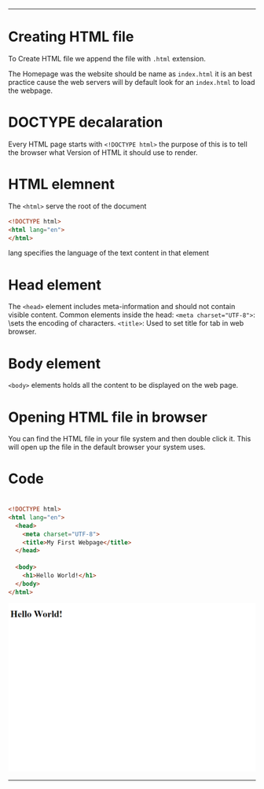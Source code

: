 ***
# Creating HTML file

To Create HTML file we append the file with `.html` extension.

The Homepage was the website should be name as `index.html` it is an best practice cause the web servers will by default look for an `index.html` to load the webpage.


# DOCTYPE decalaration

Every HTML page starts with `<!DOCTYPE html>` the purpose of this is to tell the browser what Version of HTML it should use to render.

# HTML elemnent

The `<html>` serve the root of the document

```html
<!DOCTYPE html>
<html lang="en">
</html>
```
lang specifies the language of the text content in that element

# Head element

The `<head>` element includes meta-information and should not contain visible content. Common elements inside the head:
`<meta charset="UTF-8">`: \sets the encoding of characters.
`<title>`: Used to set title for tab in web browser.

# Body element

`<body>` elements holds all the content to be displayed on the web page.

# Opening HTML file in browser

You can find the HTML file in your file system and then double click it. This will open up the file in the default browser your system uses.

# Code

```html

<!DOCTYPE html>
<html lang="en">
  <head>
    <meta charset="UTF-8">
    <title>My First Webpage</title>
  </head>

  <body>
    <h1>Hello World!</h1>
  </body>
</html>

```
![My Local Image](ex.png)

***
